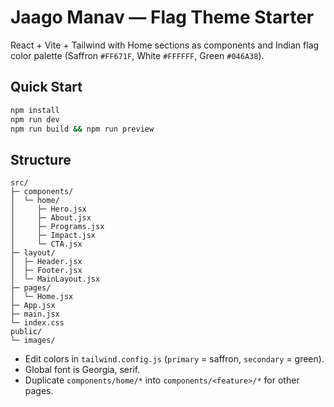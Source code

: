 # Jaago Manav — Flag Theme Starter

React + Vite + Tailwind with Home sections as components and Indian flag color palette (Saffron `#FF671F`, White `#FFFFFF`, Green `#046A38`).

## Quick Start
```bash
npm install
npm run dev
npm run build && npm run preview
```

## Structure
```
src/
├─ components/
│  └─ home/
│     ├─ Hero.jsx
│     ├─ About.jsx
│     ├─ Programs.jsx
│     ├─ Impact.jsx
│     └─ CTA.jsx
├─ layout/
│  ├─ Header.jsx
│  ├─ Footer.jsx
│  └─ MainLayout.jsx
├─ pages/
│  └─ Home.jsx
├─ App.jsx
├─ main.jsx
└─ index.css
public/
└─ images/
```

- Edit colors in `tailwind.config.js` (`primary` = saffron, `secondary` = green).
- Global font is Georgia, serif.
- Duplicate `components/home/*` into `components/<feature>/*` for other pages.
